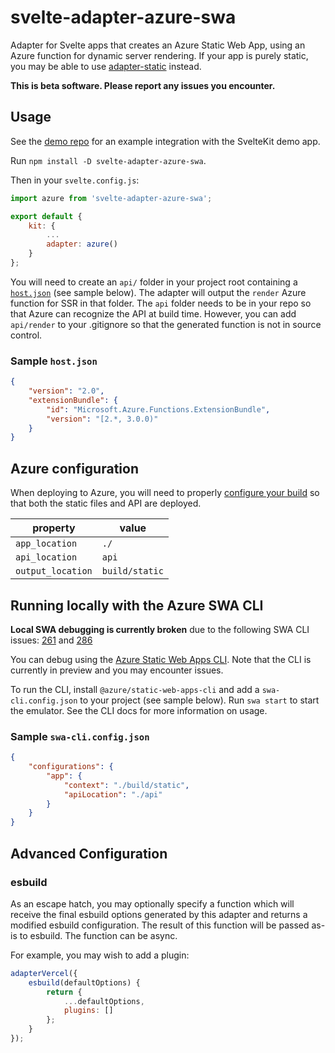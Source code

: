 # svelte-adapter-azure-swa

Adapter for Svelte apps that creates an Azure Static Web App, using an Azure function for dynamic server rendering. If your app is purely static, you may be able to use [adapter-static](https://www.npmjs.com/package/@sveltejs/adapter-static) instead.

**This is beta software. Please report any issues you encounter.**

## Usage

See the [demo repo](https://github.com/geoffrich/sveltekit-azure-swa-demo) for an example integration with the SvelteKit demo app.

Run `npm install -D svelte-adapter-azure-swa`.

Then in your `svelte.config.js`:

```js
import azure from 'svelte-adapter-azure-swa';

export default {
	kit: {
		...
		adapter: azure()
	}
};
```

You will need to create an `api/` folder in your project root containing a [`host.json`](https://docs.microsoft.com/en-us/azure/azure-functions/functions-host-json) (see sample below). The adapter will output the `render` Azure function for SSR in that folder. The `api` folder needs to be in your repo so that Azure can recognize the API at build time. However, you can add `api/render` to your .gitignore so that the generated function is not in source control.

### Sample `host.json`

```json
{
	"version": "2.0",
	"extensionBundle": {
		"id": "Microsoft.Azure.Functions.ExtensionBundle",
		"version": "[2.*, 3.0.0)"
	}
}
```

## Azure configuration

When deploying to Azure, you will need to properly [configure your build](https://docs.microsoft.com/en-us/azure/static-web-apps/build-configuration?tabs=github-actions) so that both the static files and API are deployed.

| property          | value          |
| ----------------- | -------------- |
| `app_location`    | `./`           |
| `api_location`    | `api`         |
| `output_location` | `build/static` |

## Running locally with the Azure SWA CLI

**Local SWA debugging is currently broken** due to the following SWA CLI issues: [261](https://github.com/Azure/static-web-apps-cli/issues/261) and [286](https://github.com/Azure/static-web-apps-cli/issues/286)

You can debug using the [Azure Static Web Apps CLI](https://github.com/Azure/static-web-apps-cli). Note that the CLI is currently in preview and you may encounter issues.

To run the CLI, install `@azure/static-web-apps-cli` and add a `swa-cli.config.json` to your project (see sample below). Run `swa start` to start the emulator. See the CLI docs for more information on usage.

### Sample `swa-cli.config.json`

```json
{
	"configurations": {
		"app": {
			"context": "./build/static",
			"apiLocation": "./api"
		}
	}
}
```

## Advanced Configuration

### esbuild

As an escape hatch, you may optionally specify a function which will receive the final esbuild options generated by this adapter and returns a modified esbuild configuration. The result of this function will be passed as-is to esbuild. The function can be async.

For example, you may wish to add a plugin:

```js
adapterVercel({
	esbuild(defaultOptions) {
		return {
			...defaultOptions,
			plugins: []
		};
	}
});
```
